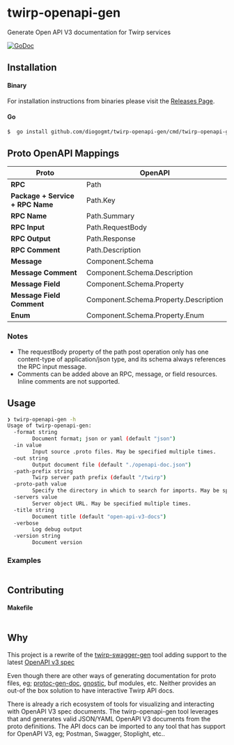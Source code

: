 # twirp-openapi-gen
Generate Open API V3 documentation for Twirp services

[![GoDoc](https://img.shields.io/badge/godoc-reference-5272B4.svg?style=for-the-badge)](https://godoc.org/github.com/diogogmt/twirp-openapi-gen)


## Installation

#### Binary

For installation instructions from binaries please visit the [Releases Page](https://diogogmt/twirp-openapi-gen/releases).

#### Go

```bash
$  go install github.com/diogogmt/twirp-openapi-gen/cmd/twirp-openapi-gen@latest
```

## Proto OpenAPI Mappings

| Proto                            | OpenAPI                               |
|----------------------------------|---------------------------------------|
| **RPC**                          | Path                                  |
| **Package + Service + RPC Name** | Path.Key                              |
| **RPC Name**                     | Path.Summary                          |
| **RPC Input**                    | Path.RequestBody                      |
| **RPC Output**                   | Path.Response                         |
| **RPC Comment**                  | Path.Description                      |
| **Message**                      | Component.Schema                      |
| **Message Comment**              | Component.Schema.Description          |
| **Message Field**                | Component.Schema.Property             |
| **Message Field Comment**        | Component.Schema.Property.Description |
| **Enum**                         | Component.Schema.Property.Enum        |


### Notes
* The requestBody property of the path post operation only has one content-type of application/json type, and its schema always references the RPC input message.
* Comments can be added above an RPC, message, or field resources. Inline comments are not supported.


## Usage

```bash
❯ twirp-openapi-gen -h
Usage of twirp-openapi-gen:
  -format string
        Document format; json or yaml (default "json")
  -in value
        Input source .proto files. May be specified multiple times.
  -out string
        Output document file (default "./openapi-doc.json")
  -path-prefix string
        Twirp server path prefix (default "/twirp")
  -proto-path value
        Specify the directory in which to search for imports. May be specified multiple times; directories will be searched in order.  If not given, the current working directory is used.
  -servers value
        Server object URL. May be specified multiple times.
  -title string
        Document title (default "open-api-v3-docs")
  -verbose
        Log debug output
  -version string
        Document version
```

### Examples

```bash
```

## Contributing

#### Makefile

```bash

```

## Why

This project is a rewrite of the [twirp-swagger-gen](https://github.com/go-bridget/twirp-swagger-gen) tool adding support to the latest [OpenAPI v3 spec](https://github.com/OAI/OpenAPI-Specification/blob/main/versions/3.0.3.md)

Even though there are other ways of generating documentation for proto files, eg; [protoc-gen-doc](github.com/pseudomuto/protoc-gen-doc/), [gnostic](https://github.com/google/gnostic), buf modules, etc. Neither provides an out-of the box solution to have interactive Twirp API docs. 

There is already a rich ecosystem of tools for visualizing and interacting with OpenAPI V3 spec documents. The twirp-openapi-gen tool leverages that and generates valid JSON/YAML OpenAPI V3 documents from the proto definitions.
The API docs can be imported to any tool that has support for OpenAPI V3, eg; Postman, Swagger, Stoplight, etc..
